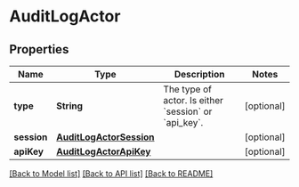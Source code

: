 # AuditLogActor

## Properties
Name | Type | Description | Notes
------------ | ------------- | ------------- | -------------
**type** | **String** | The type of actor. Is either &#x60;session&#x60; or &#x60;api_key&#x60;. | [optional] 
**session** | [**AuditLogActorSession**](.md) |  | [optional] 
**apiKey** | [**AuditLogActorApiKey**](.md) |  | [optional] 

[[Back to Model list]](../README.md#documentation-for-models) [[Back to API list]](../README.md#documentation-for-api-endpoints) [[Back to README]](../README.md)


